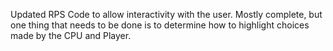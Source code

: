 Updated RPS Code to allow interactivity with the user. Mostly complete, but one thing that needs to be done is to determine how to highlight choices made by the CPU and Player.
